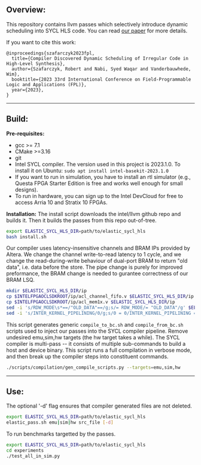## Overview:
This repository contains llvm passes which selectively introduce dynamic scheduling into SYCL HLS code. You can read [our paper](https://arxiv.org/pdf/2308.15120.pdf) for more details. 

If you want to cite this work:
```
@inproceedings{szafarczyk2023fpl,
  title={Compiler Discovered Dynamic Scheduling of Irregular Code in High-Level Synthesis}, 
  author={Szafarczyk, Robert and Nabi, Syed Waqar and Vanderbauwhede, Wim},
  booktitle={2023 33rd International Conference on Field-Programmable Logic and Applications (FPL)}, 
  year={2023},
}
```

---

## Build:

**Pre-requisites:**
- gcc >= 7.1
- CMake >=3.16
- git
- Intel SYCL compiler. The version used in this project is 2023.1.0. To install it on Ubuntu: `sudo apt install intel-basekit-2023.1.0`
- If you want to run in simulation, you have to install an rtl simulator (e.g., Questa FPGA Starter Edition is free and works well enough for small designs). 
- To run in hardware, you can sign up to the Intel DevCloud for free to access Arria 10 and Stratix 10 FPGAs.

**Installation:**
The install script downloads the intel/llvm github repo and builds it. Then it builds the passes from this repo out-of-tree.
```bash
export ELASTIC_SYCL_HLS_DIR=path/to/elastic_sycl_hls 
bash install.sh
```

Our compiler uses latency-insensitive channels and BRAM IPs provided by Altera. We change the channel write-to-read latency to 1 cycle, and we change the read-during-write behaviour of dual-port BRAM to return "old data", i.e. data before the store. The pipe change is purely for improved preformance, the BRAM change is needed to gurantee correctness of our BRAM LSQ.
```bash
mkdir $ELASTIC_SYCL_HLS_DIR/ip
cp $INTELFPGAOCLSDKROOT/ip/acl_channel_fifo.v $ELASTIC_SYCL_HLS_DIR/ip
cp $INTELFPGAOCLSDKROOT/ip/acl_mem1x.v $ELASTIC_SYCL_HLS_DIR/ip
sed -i 's/RDW_MODE\s*==/"OLD_DATA"==/g;s/= RDW_MODE/= "OLD_DATA"/g' $ELASTIC_SYCL_HLS_DIR/ip/acl_mem1x.v
sed -i 's/INTER_KERNEL_PIPELINING/0/g;s/0 = 0/INTER_KERNEL_PIPELINING = 0/g;s/(ALLOW_HIGH_SPEED_FIFO_USAGE ? "hs" : "ms")/("ll")/g' $ELASTIC_SYCL_HLS_DIR/ip/acl_channel_fifo.v
```

This script generates generic `compile_to_bc.sh` and `compile_from_bc.sh` scripts used to inject our passes into the SYCL compiler pipeline.
Remove undesired emu,sim,hw targets (the hw target takes a while).
The SYCL compiler is multi-pass -- it consists of multiple sub-commands 
to build a host and device binary. This script runs a full compilation in 
verbose mode, and then break up the compiler steps into constituent commands.
```bash
./scripts/compilation/gen_compile_scripts.py --targets=emu,sim,hw
```

---

## Use:

The optional '-d' flag ensures that compiler generated files are not deleted.
```bash
export ELASTIC_SYCL_HLS_DIR=path/to/elastic_sycl_hls 
elastic_pass.sh emu|sim|hw src_file [-d]
```

To run benchmarks targetted by the passes.
```bash
export ELASTIC_SYCL_HLS_DIR=path/to/elastic_sycl_hls 
cd experiments
./test_all_in_sim.py
```

